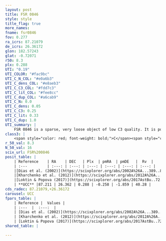 ```yaml
---
layout: post
title: FSR 0846
style: style
title_flag: true
more_names: 
fname: fsr0846
fov: 0.277
ra_icrs: 87.21079
de_icrs: 26.36172
glon: 182.57243
glat: -0.72071
r50: 8.3
plx: 0.288
UTI: "0.19"
UTI_COLOR: "#fac9bc"
UTI_C_N_COL: "#e0a6b3"
UTI_C_dens_COL: "#e8aeb3"
UTI_C_C3_COL: "#fdd7c3"
UTI_C_lit_COL: "#fee8cc"
UTI_C_dup_COL: "#a6cab9"
UTI_C_N: 0.0
UTI_C_dens: 0.05
UTI_C_C3: 0.25
UTI_C_lit: 0.33
UTI_C_dup: 1.0
UTI_summary: |
    FSR 0846 is a sparse, very loose object of low C3 quality. It is poorly studied in the literature, with no articles listed in the last 8 years.<br><br><span style="color: #99180f; font-weight: bold;">Warning: </span>contains less than 25 stars with <i>P>0.5</i> estimated.
class3: |
    <span style="color: red; font-weight: bold;">C</span><span style="color: red; font-weight: bold;">C</span>
r_50_val: 8.3
N_50_val: 16
scix_url: FSR%200846
posit_table: |
    | Reference    | RA    | DEC   | Plx  | pmRA  | pmDE   |  Rv  |
    | :---         | :---: | :---: | :---: | :---: | :---: | :---: |
    |[Dias et al. (2002)](https://scixplorer.org/abs/2002A%26A...389..871D) | 87.183 | 26.368 | -- | 1.99 | -0.15 | -- |
    |[Kharchenko et al. (2012)](https://scixplorer.org/abs/2012A%26A...543A.156K) | 87.21 | 26.365 | -- | 0.17 | -4.59 | -- |
    |[Loktin & Popova (2017)](https://scixplorer.org/abs/2017AstBu..72..257L) | 87.18 | 26.368 | -- | 0.168 | -1.671 | -- |
    | **UCC** |87.211 | 26.362 | 0.288 | -0.258 | -1.859 | 40.28 | 
cds_radec: 87.21079,+26.36172
carousel: UCC
fpars_table: |
    | Reference |  Values |
    | :---  |  :---:  |
    | [Dias et al. (2002)](https://scixplorer.org/abs/2002A%26A...389..871D) | `E(B-V)=1.02, Dist=1881.0, Age=7.3` |
    | [Kharchenko et al. (2012)](https://scixplorer.org/abs/2012A%26A...543A.156K) | `e_bv=1.02, distance=1881, log_age=7.3` |
    | [Loktin & Popova (2017)](https://scixplorer.org/abs/2017AstBu..72..257L) | `E(B-V)=0.191, Dmod=10.88, logt=7.2` |
shared_table: |
    
---
```

